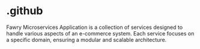 # .github
Fawry Microservices Application is a collection of services designed to handle various aspects of an e-commerce system. Each service focuses on a specific domain, ensuring a modular and scalable architecture.
